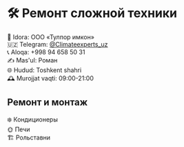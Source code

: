 # 🛠 Ремонт сложной техники

🏢 Idora: ООО «Тулпор имкон»  
🇺🇿 Telegram: [@Climateexperts_uz](https://t.me/Climateexperts_uz)  
📞 Aloqa: +998 94 658 50 31  
✍️ Mas'ul: Роман  
🌐 Hudud: Toshkent shahri  
🕰 Murojjat vaqti: 09:00-21:00  


## Ремонт и монтаж
❄️ Кондиционеры  
🌞 Печи  
🏗️ Рольставни  
